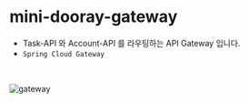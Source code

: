 # mini-dooray-gateway
- Task-API 와 Account-API 를 라우팅하는 API Gateway 입니다.
- `Spring Cloud Gateway`
  
<br>

![gateway](https://github.com/Jangkwonoh-Mini-Dooray/mini-dooray-gateway/assets/97905221/4d476266-a91f-4105-9bec-e670d364ca20)
